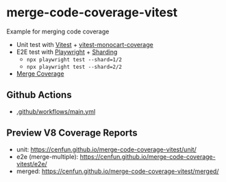 # merge-code-coverage-vitest
Example for merging code coverage
- Unit test with [Vitest](https://github.com/vitest-dev/vitest) + [vitest-monocart-coverage](https://github.com/cenfun/vitest-monocart-coverage)
- E2E test with [Playwright](https://playwright.dev/) + [Sharding](https://playwright.dev/docs/test-sharding)
    - `npx playwright test --shard=1/2`
    - `npx playwright test --shard=2/2`
- [Merge Coverage](merge-coverage.js)

## Github Actions
- [.github/workflows/main.yml](.github/workflows/main.yml)


## Preview V8 Coverage Reports
- unit: https://cenfun.github.io/merge-code-coverage-vitest/unit/
- e2e (merge-multiple): https://cenfun.github.io/merge-code-coverage-vitest/e2e/
- merged: https://cenfun.github.io/merge-code-coverage-vitest/merged/